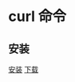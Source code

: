 # curl 命令

## 安装

[安装](http://jingyan.baidu.com/article/a681b0dec4c67a3b1943467c.html)
[下载](http://curl.haxx.se/download/?C=M;O=D)